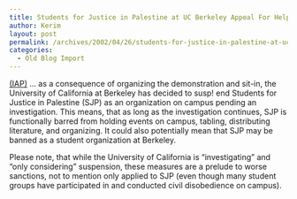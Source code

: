 ```yaml
---
title: Students for Justice in Palestine at UC Berkeley Appeal For Help.
author: Kerim
layout: post
permalink: /archives/2002/04/26/students-for-justice-in-palestine-at-uc-berkeley-appeal-for-help/
categories:
  - Old Blog Import
---
```

<a href="http://www.iap.org/newsapril242.htm" onclick="_gaq.push(['_trackEvent', 'outbound-article', 'http://www.iap.org/newsapril242.htm', '(IAP)']);" >(IAP)</a> &#8230; as a consequence of organizing the demonstration and sit-in, the University of California at Berkeley has decided to susp! end Students for Justice in Palestine (SJP) as an organization on campus pending an investigation. This means, that as long as the investigation continues, SJP is functionally barred from holding events on campus, tabling, distributing literature, and organizing. It could also potentially mean that SJP may be banned as a student organization at Berkeley.

Please note, that while the University of California is &#8220;investigating&#8221; and &#8220;only considering&#8221; suspension, these measures are a prelude to worse sanctions, not to mention only applied to SJP (even though many student groups have participated in and conducted civil disobedience on campus).

